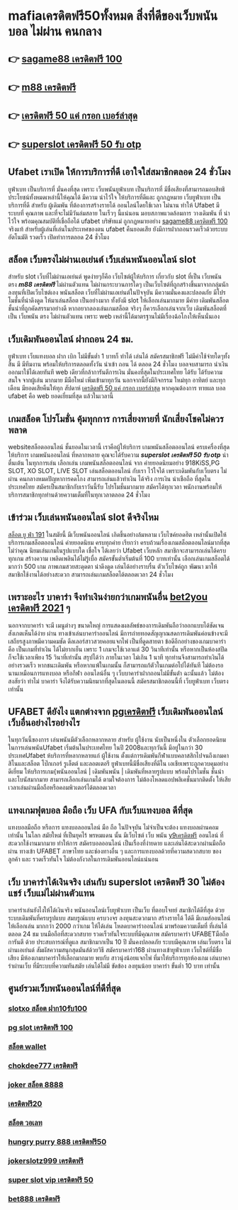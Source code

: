 # mafiaเครดิตฟรี50ทั้งหมด  สิ่งที่ดีของเว็บพนันบอล ไม่ผ่าน คนกลาง 

## 👉 [sagame88 เครดิตฟรี 100](https://mabet.net/)
## 👉 [m88 เครดิตฟรี](https://mabet.net/register/)
## 👉 [เครดิตฟรี 50 แค่ กรอก เบอร์ล่าสุด](https://member.mabet.net/?action=login)
## 👉 [superslot เครดิตฟรี 50 รับ otp](https://mabet.net/register/)

## Ufabet  เราเปิด ให้การบริการที่ดี เอาใจใส่สมาชิกตลอด 24 ชั่วโมง

 ยูฟ่าเบท  เป็นบริการที่ มั่นคงที่สุด เพราะ เว็บพนันยูฟ่าเบท เป็นบริการที่ มีชื่อเสียงที่สามารถมอบสิทธิประโยชน์ทั้งหมดเหล่านี้ให้คุณได้ มีความ น่าไว้ใจ  ให้บริการที่ดีและ ถูกกฎหมาย  เว็บยูฟ่าเบท เป็นบริการที่ดี สำหรับ ผู้เดิมพัน ที่ต้องการสร้างรายได้ ออนไลน์โดยใช้เวลา ไม่นาน ทำให้ Ufabet มีระบบที่ คุณภาพ และที่จะไม่มีวันล่มสลาย ในเร็วๆ นี้แน่นอน มอบสภาพแวดล้อมการ วางเดิมพัน ที่ น่าไว้ใจ พร้อมคุณสมบัติที่เชื่อถือได้ ufabet บริษัทแม่ ถูกกฎหมายอย่าง [sagame88 เครดิตฟรี 100](https://mabet.net/register/) จริงแท้ สำหรับผู้เล่นที่เล่นในประเทศของตน  ufabet คืนยอดเสีย ยังมีการฝากถอนรวดเร็วด้วยระบบอัตโนมัติ รวดเร็ว เปิดทำการตลอด 24 ชั่วโมง


## สล็อต เว็บตรงไม่ผ่านเอเย่นต์    เว็บเล่นพนันออนไลน์ slot 

สำหรับ slot   เว็บที่ไม่ผ่านเอเย่นต์ พูดง่ายๆก็คือ เว็บไซต์ผู้ให้บริการ เกี่ยวกับ slot  ที่เป็น  เว็บพนัน ตรง   ***m88 เครดิตฟรี*** ไม่ผ่านตัวแทน  ไม่ผ่านกระบวนการใดๆ เป็นเว็บไซต์ที่ถูกสร้างขึ้นมาจากกลุ่มนักลงทุนที่เปิดเว็บไซต์เอง  พนันสล็อต   เว็บที่ไม่ผ่านเอเย่นต์ในปัจจุบัน มีความมั่นคงและปลอดภัย มีโปรโมชั่นที่น่าดึงดูด ให้มาเล่นสล็อต เป็นอย่างมาก ทั้งยังมี slot ให้เลือกเล่นมากมาย มีค่าย เดิมพันสล็อตชั้นนำที่ถูกคัดสรรมาอย่างดี หากอยากลองเล่นเกมสล็อต จริงๆ ก็ควรเลือกเล่นจากเว็บ เดิมพันสล็อตที่เป็น  เว็บพนัน ตรง   ไม่ผ่านตัวแทน  เพราะ web เหล่านี้ได้มาตรฐานไม่มีเรื่องฉ้อโกงให้เห็นนั่นเอง


##  เว็บเดิมพันออนไลน์  ฝากถอน 24 ชม.

ยูฟ่าเบท เว็บแทงบอล ฝาก   เบิก ไม่มีขั้นต่ำ   1 บาทก็ ทำได้ เล่นได้ สมัครสมาชิกฟรี ไม่มีค่าใช้จ่ายใดๆทั้งสิ้น มี มีทีมงาน พร้อมให้บริการตลอดทั้งวัน  นำเข้า  ถอน ได้ ตลอด 24 ชั่วโมง  บอลจบสามารถ  นำเงินออกมาใช้ได้เลยทันที  web เดียวที่กล้าการันตีการเงิน มั่นคงที่สุดในประเทศไทย ได้รับ ได้รับความสนใจ จากผู้เล่น มากมาย  มีมือใหม่  เพิ่มเข้ามาทุกวัน นอกจากนี้ยังมีกิจกรรม ใหม่ทุก อาทิตย์ และทุกเดือน มียอดเสียคืนให้ทุก สัปดาห์ [เครดิตฟรี 50 แค่ กรอก เบอร์ล่าสุด](https://mabet.net/register/)   หากคุณต้องการ ทายผล บอล  ufabet คือ web  ยอดเยี่ยมที่สุด แล้วในเวลานี้ 

##  เกมสล็อต  โปรโมชั่น   คุ้มทุกการ การเสี่ยงทายที่ นักเสี่ยงโชคไม่ควรพลาด

 websiteสล็อตออนไลน์  ชั้นยอดในเวลานี้ เราคือผู้ให้บริการ เกมพนันสล็อตออนไลน์ ครบเครื่องที่สุด  ให้บริการ  เกมพนันออนไลน์ ที่หลากหลาย คุณจะได้รับความ ***superslot เครดิตฟรี 50 รับ otp*** น่าตื่นเต้น ในทุกการเล่น เลือกเล่น เกมพนันสล็อตออนไลน์ จาก ค่ายยอดนิยมอย่าง 918KiSS,PG SLOT, XO SLOT, LIVE SLOT เล่นสล็อตออนไลน์ กับเรา ไว้ใจได้  เพราะเดิมพันกับเว็บตรง ไม่ผ่าน คนกลางหมดปัญหาการคดโกง สามารถเล่นแล้วทำเงิน ได้จริง การเงิน น่าเชือถือ ที่สุดในประเทศไทย สมัครเป็นสมาชิกกับเราวันนี้รับ โปรโมชั่นมากมาย สมัครได้ทุกเวลา พนักงานพร้อมให้บริการสมาชิกทุกท่านด้วยความเต็มที่ในทุกเวลาตลอด 24 ชั่วโมง


##  เข้าร่วม  เว็บเล่นพนันออนไลน์ slot  ดีจริงไหม

 [สล็อต ยู ฟ่า 191](https://mabet.net/20-free-100/) ในสมัยนี้ มีเว็บพนันออนไลน์ เกิดขึ้นอย่างล้มหลาม  เว็บไซค์ยอดฮิต เหล่านั้นเปิดให้บริการเกมสล็อตออนไลน์  ค่ายยอดนิยม ครบทุกค่าย  เรียกว่า  ครบถ้วนเรื่องเกมสล็อตออนไลน์มากที่สุด  ไม่ว่าคุณ นิยมเล่นเกมในรูปแบบใด   เชื่อใจ ได้เลยว่า  Ufabet เว็บหลัก สมาชิกจะสามารถเล่นได้ครบทุกเกม สร้างความ เพลิดเพลินได้ไม่รู้เบื่อ สมัครขั้นต่ำเริ่มต้นที่ 100 บาทเท่านั้น เลือกเล่นเกมสล็อตได้มากว่า 500 เกม ภาพเกมสวยสะดุดตา น่าดึงดูด เล่นได้อย่างราบรื่น ตัวเว็บไซค์ถูก พัฒนา มาให้ สมาชิกใช้งานได้อย่างสะดวก สามารถเล่นเกมสล็อตได้ตลอดเวลา 24 ชั่วโมง

##  เพราะอะไร  บาคาร่า จึงทำเงินง่ายกว่าเกมพนันอื่น [bet2you เครดิตฟรี 2021](https://mabet.net/credit-free-50/) ๆ 

นอกจากบาคาร่า จะมี เมนูต่างๆ  ขนาดใหญ่ การแสดงผลลัพธ์ของการเดิมพันถือว่าออกแบบได้ชัดเจนสังเกตเห็นได้ง่าย ผ่าน  ทางเข้าเล่นบาคาร่าออนไลน์   มีการถ่ายทอดสัญญาณสดการเดิมพันค่อนข้างจะมีเสถียรสูงภาพมีความคมชัด ดีลเลอร์สาวสวยคอยแจกไพ่ เป็นที่ดูดสายตา ข้อดีอีกอย่างของเกมบาคาร่าคือ เป็นเกมที่ทำเงิน  ได้ไม่ยากเย็น  เพราะ 1 เกมจะใช้เวลาแต่ 30 วินาทีเท่านั้น หรือหากเป็นห้องสปีด ก็จะใช้เวลาเพียง 15  วินาที่เท่านั้น สรุปได้ว่า  ภายในเวลา ไม่เกิน 1 นาที ทุกท่านจึงสามารถทำเงินได้อย่างรวดเร็ว หากชนะเดิมพัน หรือหากแพ้ในเกมนั้น ก็สามารถแก้ตัวในเกมต่อไปได้ทันที ไม่ต้องรอนานเหมือนการแทงบอล หรือกีฬา ออนไลน์อื่น ๆ เว็บบาคาร่าฝากถอนไม่มีขั้นต่ํา ฉะนั้นแล้ว ไม่ต้องสงสัยว่า ทำไม่ บาคาร่า จึงได้รับความนิยมากที่สุดในตอนนี้ สมัครสมาชิกตอนนี้ที่  เว็บยูฟ่าเบท เว็บตรงเท่านั้น


## UFABET ดียังไง แตกต่างจาก [pgเครดิตฟรี](https://bio.link/tisawago) เว็บเดิมพันออนไลน์ เว็บอื่นอย่างไรอย่างไร

 ในทุกวันนี้ของการ เล่นพนันมีตัวเลือกหลากหลาย สำหรับ ผู้ใช้งาน  นับเป็นหนึ่งใน ตัวเลือกยอดนิยม ในการเล่นพนันUfabet เริ่มต้นในประเทศไทย ในปี 2008และทุกวันนี้ มีอยู่ในกว่า 30 ประเทศUfabet ห้บริการที่หลากหลายแก่ ผู้ใช้งาน ตั้งแต่การเดิมพันกีฬาแบบคลาสสิกไปจนถึงเกมคาสิโนและสล็อต โป๊กเกอร์ รูเล็ตต์ และลอตเตอรี ยูฟ่าเบทนี้มีชื่อเสียงที่ดีใน เอเชียเพราะถูกควบคุมอย่างดีเยี่ยม ให้บริการเกม{พนันออนไลน์ | เดิมพันพนัน | เดิมพันที่หลายรูปแบบ พร้อมโปรโมชั่น ชั้นนำ และโบนัสมากมาย สามารถเลือกเล่นเกมได้ ตามใจต้องการ  ไม่ต้องโหลดแอปพลิเคชั่นมากติดตั้ง ให้เสียเวลาเล่นผ่านมือถือหรือคอมพิวเตอร์ได้ตลอดเวลา 


## แทงเกมฟุตบอล มือถือ  เว็บ UFA  กับเว็บแทงบอล ดีที่สุด

แทงบอลมือถือ หรือการ แทงบอลออนไลน์ มือ ถือ ในปัจจุบัน ไม่จำเป็นจะต้อง แทงบอลผ่านคอม เท่านั้น ในโลก สมัยใหม่  ที่เป็นยุคไร้ พรหมแดน  นั้น มีเว็บไซต์ เว็บ พนัน [y9เครดิตฟรี](https://member.mabet.net/?action=login) ออนไลน์ ที่สะดวกใช้งานมากมาย ทำให้การ สมัครบอลออนไลน์ เป็นเรื่องที่ง่ายดาย และเล่นได้สะดวกผ่านมือถือ ผ่าน  ทางเข้า UFABET ภาษาไทย และช่องทางอื่น ๆ  และการแทงบอลด้วยที่ความสดวกสบาย ของลูกค้า และ รวดเร็วทันใจ ไม่ต้องกังวลในการเดิมพันออนไลน์แน่นอน

## เว็บ บาคาร่าได้เงินจริง เล่นกับ **superslot เครดิตฟรี 30 ไม่ต้องแชร์** เว็บแม่ไม่ผ่านตัวแทน 

บาคาร่าเล่นยังไงให้ได้เงินจริง พนันออนไลน์เว็บยูฟ่าเบท เป็นเว็บ ที่ตอบโจทย์  สมาชิกได้ดีที่สุด ด้วยระบบเดิมพันที่ครบรูปแบบ สมบรูณ์แบบ ครบวงจร ลงทุนสะดวกมาก  สร้างรายได้ ได้ดี มีเกมส์ออนไลน์ให้เลือกเล่น มากกว่า 2000 กว่าเกม ให้ได้เล่น โหลดบาคาร่าออนไลน์ มาพร้อมความเต็มที่  ที่เล่นได้ตลอด 24 ชม บนมือถือที่สะดวกสบาย รวดเร็วทันใจระบบที่มีคุณภาพ สมัครบาคาร่า UFABETมือถือ  การันตี ด้วย ประสบการณ์ที่ดูแล  สมาชิกมากเป็น 10 ปี มั่นคงปลอดภัย ระบบมีคุณภาพ เล่นเว็บตรง ไม่ผ่านเอเย่นต์ สัมผัสความสนุกสุดมันส์ด้วยวิธี สมัครบาคาร่า168 ผ่านทางเข้ายูฟ่าเบท  เว็บไซต์ที่มีชื่อเสียง มีห้องเกมบาคาร่าให้เลือกมากมาย พบกับ สาวนุ่งน้อยแจกไพ่  ที่มาให้บริการทุกห้องเกม เล่นบาคาร่าผ่านเว็บ ที่มีระบบที่ความทันสมัย เล่นได้ไม่มี ขัดข้อง  ลงทุนน้อย บาคาร่า ขั้นต่ำ 10 บาท เท่านั้น


## ศูนย์รวมเว็บพนันออนไลน์ที่ดีที่สุด

### [slotxo สล็อต ฝาก10รับ100](https://atom.io/themes/สมัครสมาชิก%20ฟรีเครดิต%20pg%20เครดิตฟรี%2050%20ไม่ต้องแชร์ล่าสุด%20008%20สล็อต%20PG%2020รับ100%20เว็บตรง100%)
### [pg slot เครดิตฟรี 100](https://atom.io/themes/สมัครสมาชิก%20ฟรีเครดิต%20เครดิตฟรี%20กดรับเอง%20ยืนยันเบอร์%20superslot%20008%20สล็อต%20PG%2020รับ100%20เว็บตรง100%)
### [สล็อต wallet](https://atom.io/themes/สมัครสมาชิก%20ฟรีเครดิต%20ควีน%20สล็อต%20008%20สล็อต%20PG%2020รับ100%20เว็บตรง100%)
### [chokdee777 เครดิตฟรี](https://atom.io/themes/สมัครสมาชิก%20ฟรีเครดิต%20สล็อตpg%20เครดิตฟรี%20ไม่ต้องฝากก่อน%20ไม่ต้องแชร์%20ยืนยันเบอร์โทรศัพท์%20008%20สล็อต%20PG%2020รับ100%20เว็บตรง100%)
### [joker สล็อต 8888](https://atom.io/themes/สมัครสมาชิก%20ฟรีเครดิต%20เฮง%20เฮง%20เฮง%20สล็อต%20999%20008%20สล็อต%20PG%2020รับ100%20เว็บตรง100%)
### [เครดิตฟรี20](https://atom.io/themes/สมัครสมาชิก%20ฟรีเครดิต%20y9เครดิตฟรี%20008%20สล็อต%20PG%2020รับ100%20เว็บตรง100%)
### [สล็อต วอเลท](https://atom.io/themes/สมัครสมาชิก%20ฟรีเครดิต%20pgเครดิตฟรี%20008%20สล็อต%20PG%2020รับ100%20เว็บตรง100%)
### [hungry purry 888 เครดิตฟรี50](https://atom.io/themes/สมัครสมาชิก%20ฟรีเครดิต%20สล็อตshark%20008%20สล็อต%20PG%2020รับ100%20เว็บตรง100%)
### [jokerslotz999 เครดิตฟรี](https://atom.io/themes/สมัครสมาชิก%20ฟรีเครดิต%20get77%20สล็อต%20008%20สล็อต%20PG%2020รับ100%20เว็บตรง100%)
### [super slot vip เครดิตฟรี 50](https://atom.io/themes/สมัครสมาชิก%20ฟรีเครดิต%20เกมส์%20สล็อต%20ออนไลน์%20pg%20slot%20008%20สล็อต%20PG%2020รับ100%20เว็บตรง100%)
### [bet888 เครดิตฟรี](https://atom.io/themes/สมัครสมาชิก%20ฟรีเครดิต%20pxj%20เครดิตฟรี28บาท%20008%20สล็อต%20PG%2020รับ100%20เว็บตรง100%)